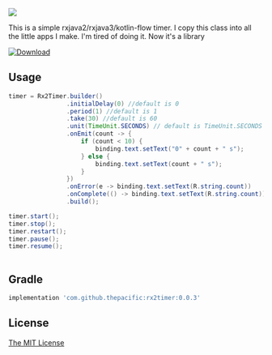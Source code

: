![](https://github.com/thepacific/timer/tree/master/previews/preview01.png)

This is a simple rxjava2/rxjava3/kotlin-flow timer. I copy this class into all the little apps I make. I'm tired of doing it. Now it's a library

[ ![Download](https://api.bintray.com/packages/thepacific/maven/rx2timer/images/download.svg) ](https://bintray.com/thepacific/maven/rx2timer/_latestVersion)

Usage
-----

```java
timer = Rx2Timer.builder()
                .initialDelay(0) //default is 0
                .period(1) //default is 1
                .take(30) //default is 60
                .unit(TimeUnit.SECONDS) // default is TimeUnit.SECONDS
                .onEmit(count -> {
                    if (count < 10) {
                        binding.text.setText("0" + count + " s");
                    } else {
                        binding.text.setText(count + " s");
                    }
                })
                .onError(e -> binding.text.setText(R.string.count))
                .onComplete(() -> binding.text.setText(R.string.count))
                .build();

timer.start();
timer.stop();
timer.restart();
timer.pause();
timer.resume();
                
```

Gradle
--------

```groovy
implementation 'com.github.thepacific:rx2timer:0.0.3'
```

License
-------

[The MIT License ](https://opensource.org/licenses/MIT)

